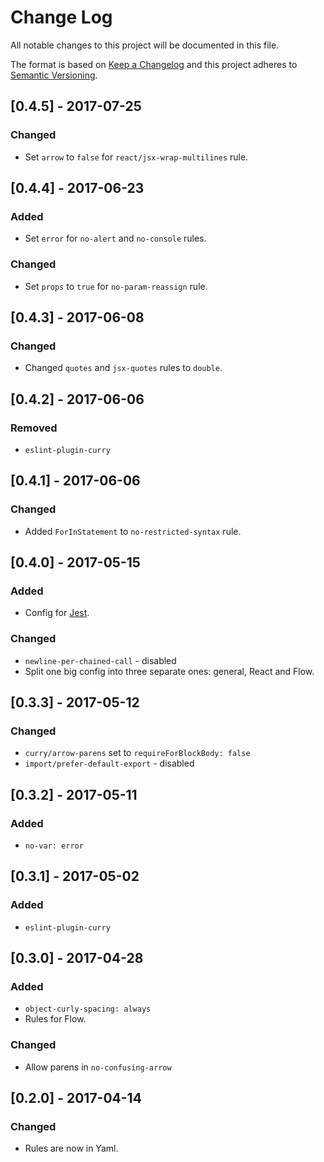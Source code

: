 # Change Log
All notable changes to this project will be documented in this file.

The format is based on [Keep a Changelog](http://keepachangelog.com/)
and this project adheres to [Semantic Versioning](http://semver.org/).

## [0.4.5] - 2017-07-25
### Changed
- Set `arrow` to `false` for `react/jsx-wrap-multilines` rule.

## [0.4.4] - 2017-06-23
### Added
- Set `error` for `no-alert` and `no-console` rules.
### Changed
- Set `props` to `true` for `no-param-reassign` rule.

## [0.4.3] - 2017-06-08
### Changed
- Changed `quotes` and `jsx-quotes` rules to `double`.

## [0.4.2] - 2017-06-06
### Removed
- `eslint-plugin-curry`

## [0.4.1] - 2017-06-06
### Changed
- Added `ForInStatement` to `no-restricted-syntax` rule.

## [0.4.0] - 2017-05-15
### Added
- Config for [Jest](https://github.com/facebook/jest).
### Changed
- `newline-per-chained-call` - disabled
- Split one big config into three separate ones: general, React and Flow.

## [0.3.3] - 2017-05-12
### Changed
- `curry/arrow-parens` set to `requireForBlockBody: false`
- `import/prefer-default-export` - disabled

## [0.3.2] - 2017-05-11
### Added
- `no-var: error`

## [0.3.1] - 2017-05-02
### Added
- `eslint-plugin-curry`

## [0.3.0] - 2017-04-28
### Added
- `object-curly-spacing: always`
- Rules for Flow.
### Changed
- Allow parens in `no-confusing-arrow`

## [0.2.0] - 2017-04-14
### Changed
- Rules are now in Yaml.
